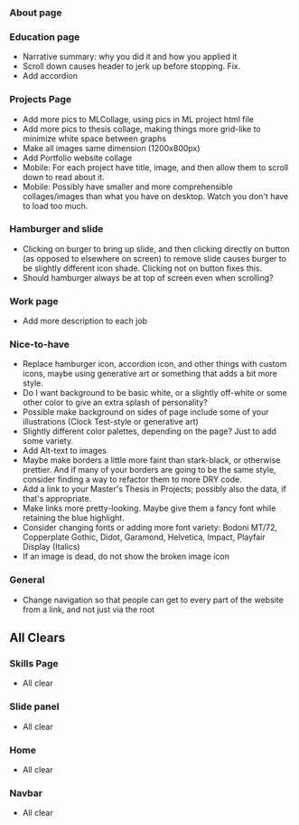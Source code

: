 

### About page

### Education page
* Narrative summary: why you did it and how you applied it
* Scroll down causes header to jerk up before stopping. Fix.
* Add accordion 

### Projects Page
* Add more pics to MLCollage, using pics in ML project html file
* Add more pics to thesis collage, making things more grid-like to minimize white space between graphs
* Make all images same dimension (1200x800px)
* Add Portfolio website collage
* Mobile: For each project have title, image, and then allow them to scroll down to read about it.
* Mobile: Possibly have smaller and more comprehensible collages/images than what you have on desktop. Watch you don't have to load too much.

### Hamburger and slide
* Clicking on burger to bring up slide, and then clicking directly on button (as opposed to elsewhere on screen) to remove slide causes burger to be slightly different icon shade. Clicking not on button fixes this.
* Should hamburger always be at top of screen even when scrolling?

### Work page
* Add more description to each job

### Nice-to-have
* Replace hamburger icon, accordion icon, and other things with custom icons, maybe using generative art or something that adds a bit more style.
* Do I want background to be basic white, or a slightly off-white or some other color to give an extra splash of personality?
* Possible make background on sides of page include some of your illustrations (Clock Test-style or generative art)
* Slightly different color palettes, depending on the page? Just to add some variety.
* Add Alt-text to images
* Maybe make borders a little more faint than stark-black, or otherwise prettier. And if many of your borders are going to be the same style, consider finding a way to refactor them to more DRY code.
* Add a link to your Master's Thesis in Projects; possibly also the data, if that's appropriate.
* Make links more pretty-looking. Maybe give them a fancy font while retaining the blue highlight.
* Consider changing fonts or adding more font variety: Bodoni MT/72, Copperplate Gothic, Didot, Garamond, Helvetica, Impact, Playfair Display (Italics)
* If an image is dead, do not show the broken image icon

### General
* Change navigation so that people can get to every part of the website from a link, and not just via the root

## All Clears



### Skills Page
* All clear

### Slide panel
* All clear

### Home
* All clear

### Navbar
* All clear


